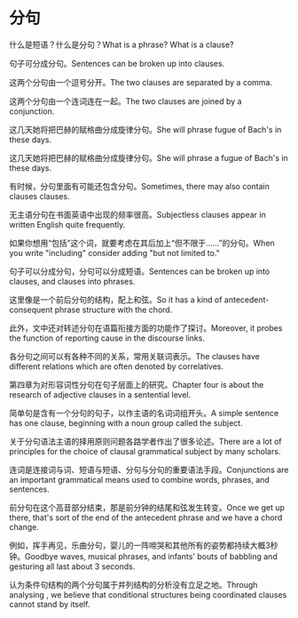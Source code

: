# 分句

<p><span class="chinese">什么是短语？什么是分句？</span><span class="english">What is a phrase? What is a clause?</span></p>

<p><span class="chinese">句子可分成分句。</span><span class="english">Sentences can be broken up into clauses.</span></p>

<p><span class="chinese">这两个分句由一个逗号分开。</span><span class="english">The two clauses are separated by a comma.</span></p>

<p><span class="chinese">这两个分句由一个连词连在一起。</span><span class="english">The two clauses are joined by a conjunction.</span></p>

<p><span class="chinese">这几天她将把巴赫的赋格曲分成旋律分句。</span><span class="english">She will phrase fugue of Bach's in these days.</span></p>

<p><span class="chinese">这几天她将把巴赫的赋格曲分成旋律分句。</span><span class="english">She will phrase a fugue of Bach's in these days.</span></p>

<p><span class="chinese">有时候，分句里面有可能还包含分句。</span><span class="english">Sometimes, there may also contain clauses clauses.</span></p>

<p><span class="chinese">无主语分句在书面英语中出现的频率很高。</span><span class="english">Subjectless clauses appear in written English quite frequently.</span></p>

<p><span class="chinese">如果你想用“包括”这个词，就要考虑在其后加上“但不限于……”的分句。</span><span class="english">When you write "including" consider adding "but not limited to."</span></p>

<p><span class="chinese">句子可以分成分句，分句可以分成短语。</span><span class="english">Sentences can be broken up into clauses, and clauses into phrases.</span></p>

<p><span class="chinese">这里像是一个前后分句的结构，配上和弦。</span><span class="english">So it has a kind of antecedent-consequent phrase structure with the chord.</span></p>

<p><span class="chinese">此外，文中还对转述分句在语篇衔接方面的功能作了探讨。</span><span class="english">Moreover, it probes the function of reporting cause in the discourse links.</span></p>

<p><span class="chinese">各分句之间可以有各种不同的关系，常用关联词表示。</span><span class="english">The clauses have different relations which are often denoted by correlatives.</span></p>

<p><span class="chinese">第四章为对形容词性分句在句子层面上的研究。</span><span class="english">Chapter four is about the research of adjective clauses in a sentential level.</span></p>

<p><span class="chinese">简单句是含有一个分句的句子，以作主语的名词词组开头。</span><span class="english">A simple sentence has one clause, beginning with a noun group called the subject.</span></p>

<p><span class="chinese">关于分句语法主语的择用原则问题各路学者作出了很多论述。</span><span class="english">There are a lot of principles for the choice of clausal grammatical subject by many scholars.</span></p>

<p><span class="chinese">连词是连接词与词、短语与短语、分句与分句的重要语法手段。</span><span class="english">Conjunctions are an important grammatical means used to combine words, phrases, and sentences.</span></p>

<p><span class="chinese">前分句在这个高音部分结束，那是前分钟的结尾和弦发生转变。</span><span class="english">Once we get up there, that's sort of the end of the antecedent phrase and we have a chord change.</span></p>

<p><span class="chinese">例如，挥手再见，乐曲分句，婴儿的一阵啼哭和其他所有的姿势都持续大概3秒钟。</span><span class="english">Goodbye waves, musical phrases, and infants' bouts of babbling and gesturing all last about 3 seconds.</span></p>

<p><span class="chinese">认为条件句结构的两个分句属于并列结构的分析没有立足之地。</span><span class="english">Through analysing , we believe that conditional structures being coordinated clauses cannot stand by itself.</span></p>

